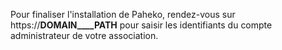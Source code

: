 Pour finaliser l'installation de Paheko, rendez-vous sur https://__DOMAIN____PATH__ pour saisir les identifiants du compte administrateur de votre association.
